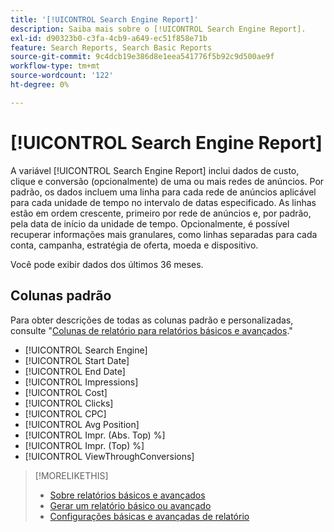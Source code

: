 ```yaml
---
title: '[!UICONTROL Search Engine Report]'
description: Saiba mais sobre o [!UICONTROL Search Engine Report].
exl-id: d90323b0-c3fa-4cb9-a649-ec51f858e71b
feature: Search Reports, Search Basic Reports
source-git-commit: 9c4dcb19e386d8e1eea541776f5b92c9d500ae9f
workflow-type: tm+mt
source-wordcount: '122'
ht-degree: 0%

---
```


# [!UICONTROL Search Engine Report]

A variável [!UICONTROL Search Engine Report] inclui dados de custo, clique e conversão (opcionalmente) de uma ou mais redes de anúncios. Por padrão, os dados incluem uma linha para cada rede de anúncios aplicável para cada unidade de tempo no intervalo de datas especificado. As linhas estão em ordem crescente, primeiro por rede de anúncios e, por padrão, pela data de início da unidade de tempo. Opcionalmente, é possível recuperar informações mais granulares, como linhas separadas para cada conta, campanha, estratégia de oferta, moeda e dispositivo.

Você pode exibir dados dos últimos 36 meses.

## Colunas padrão

Para obter descrições de todas as colunas padrão e personalizadas, consulte &quot;[Colunas de relatório para relatórios básicos e avançados](basic-advanced-report-columns.md).&quot;

* [!UICONTROL Search Engine]
* [!UICONTROL Start Date]
* [!UICONTROL End Date]
* [!UICONTROL Impressions]
* [!UICONTROL Cost]
* [!UICONTROL Clicks]
* [!UICONTROL CPC]
* [!UICONTROL Avg Position]
* [!UICONTROL Impr. (Abs. Top) %]
* [!UICONTROL Impr. (Top) %]
* [!UICONTROL ViewThroughConversions]

>[!MORELIKETHIS]
>
>* [Sobre relatórios básicos e avançados](basic-advanced-report-about.md)
>* [Gerar um relatório básico ou avançado](basic-advanced-report-generate.md)
>* [Configurações básicas e avançadas de relatório](basic-advanced-report-settings.md)
